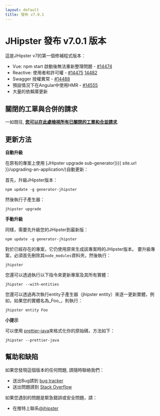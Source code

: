```yaml
---
layout: default
title: 發布 v7.0.1
---
```


JHipster 發布 v7.0.1 版本
==================

這是JHipster v7的第一個修補程式版本：
- Vue: npm start 啟動後無法重新整理問題 - [#14474](https://github.com/jhipster/generator-jhipster/issues/14474)
- Reactive: 使用者和許可權 - [#14475](https://github.com/jhipster/generator-jhipster/issues/14475) [14482](https://github.com/jhipster/generator-jhipster/issues/14482)
- Swagger 授權異常 - [#14488](https://github.com/jhipster/generator-jhipster/issues/14488)
- 預設情況下在Angular中使用HMR - [#14555](https://github.com/jhipster/generator-jhipster/pull/14555)
- 大量的依賴庫更新

關閉的工單與合併的請求
------------
一如既往, __[您可以在此處檢視所有已關閉的工單和合並請求](https://github.com/jhipster/generator-jhipster/issues?q=milestone%3A7.0.1+is%3Aclosed)__.

更新方法
------------

**自動升級**

在原有的專案上使用 [JHipster upgrade sub-generator]({{ site.url }}/upgrading-an-application/)自動更新：

首先，升級JHipster版本：

```
npm update -g generator-jhipster
```

然後執行子產生器：

```
jhipster upgrade
```

**手動升級**

同樣，需要先升級您的JHipster到最新版：

```
npm update -g generator-jhipster
```

對於已經存在的專案，它仍使用原來生成該專案時的JHipster版本。
要升級專案，必須首先刪除其`node_modules`資料夾，然後執行：

```
jhipster
```

您還可以透過執行以下指令來更新專案及其所有實體：

```
jhipster --with-entities
```

您還可以透過再次執行entity子產生器（jhipster entity）來逐一更新實體，例如，如果您的實體名為_Foo_，則執行：

```
jhipster entity Foo
```

**小提示**

可以使用 [prettier-java](https://github.com/jhipster/prettier-java)來格式化你的原始碼，方法如下：

```
jhipster --prettier-java
```

幫助和缺陷
--------------

如果您發現這個版本的任何問題, 請隨時聯絡我們：

- 送出Bug請到 [bug tracker](https://github.com/jhipster/generator-jhipster/issues?state=open)
- 送出問題請到 [Stack Overflow](http://stackoverflow.com/tags/jhipster/info)

如果您遇到的問題是緊急錯誤或安全問題，請：

- 在推特上聯系[@jhipster](https://twitter.com/jhipster)
